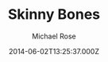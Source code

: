 ---
title: Skinny Bones
github: https://github.com/mmistakes/jekyll-theme-skinny-bones
demo: https://mmistakes.github.io/jekyll-theme-skinny-bones/
author: Michael Rose
ssg:
  - Jekyll
cms:
  - Markdown
date: 2014-06-02T13:25:37.000Z
description: A Jekyll starter with a variety of flexible layouts and components.
draft: true
publish_date: '2014-06-02T13:25:37Z'
update_date: '2019-08-27T20:12:13Z'
github_star: 791
github_fork: 907
---